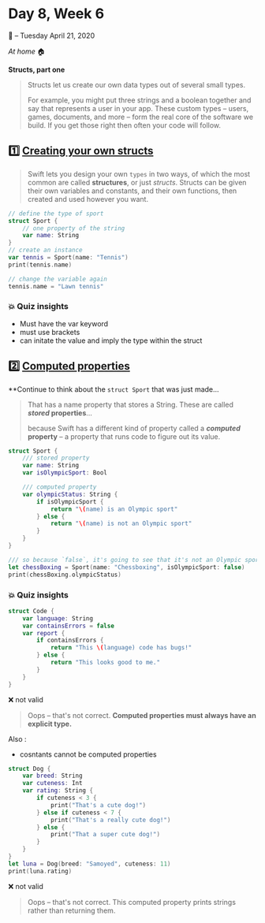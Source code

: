# Day 8, Week 6 

:calendar: – Tuesday April 21, 2020

*At home* :house:

**Structs, part one** 

> Structs let us create our own data types out of several small types.
>
> For example, you might put three strings and a boolean together and say that represents a user in your app.
>These custom types – users, games, documents, and more – form the real core of the software we build. If you get those right then often your code will follow.

## :one: [Creating your own structs](https://www.hackingwithswift.com/sixty/7/1/creating-your-own-structs)

>Swift lets you design your own `types` in two ways, of which the most common are called **structures**, or just *structs*. Structs can be given their own variables and constants, and their own functions, then created and used however you want.

```swift
// define the type of sport
struct Sport {
    // one property of the string
    var name: String
}
// create an instance 
var tennis = Sport(name: "Tennis")
print(tennis.name)

// change the variable again
tennis.name = "Lawn tennis"
```

### :boom: Quiz insights

* Must have the var keyword
* must use brackets
* can initate the value and imply the type within the struct

## :two: [Computed properties](https://www.hackingwithswift.com/sixty/7/2/computed-properties)

**Continue to think about the `struct Sport` that was just made...

>That has a name property that stores a String. These are called ***stored* properties**...
>
>because Swift has a different kind of property called a ***computed* property** – a property that runs code to figure out its value.

```swift
struct Sport {
    /// stored property
    var name: String
    var isOlympicSport: Bool

    /// computed property
    var olympicStatus: String {
        if isOlympicSport {
            return "\(name) is an Olympic sport"
        } else {
            return "\(name) is not an Olympic sport"
        }
    }
}

/// so because `false`, it's going to see that it's not an Olympic sport
let chessBoxing = Sport(name: "Chessboxing", isOlympicSport: false)
print(chessBoxing.olympicStatus)
```

### :boom: Quiz insights

```swift
struct Code {
	var language: String
	var containsErrors = false
	var report {
		if containsErrors {
			return "This \(language) code has bugs!"
		} else {
			return "This looks good to me."
		}
	}
}
```

:x: not valid
>Oops – that's not correct. **Computed properties must always have an explicit type.**

Also :
* cosntants cannot be computed properties

```swift
struct Dog {
	var breed: String
	var cuteness: Int
	var rating: String {
		if cuteness < 3 {
			print("That's a cute dog!")
		} else if cuteness < 7 {
			print("That's a really cute dog!")
		} else {
			print("That a super cute dog!")
		}
	}
}
let luna = Dog(breed: "Samoyed", cuteness: 11)
print(luna.rating)
```

:x: not valid
>Oops – that's not correct. This computed property prints strings rather than returning them.

